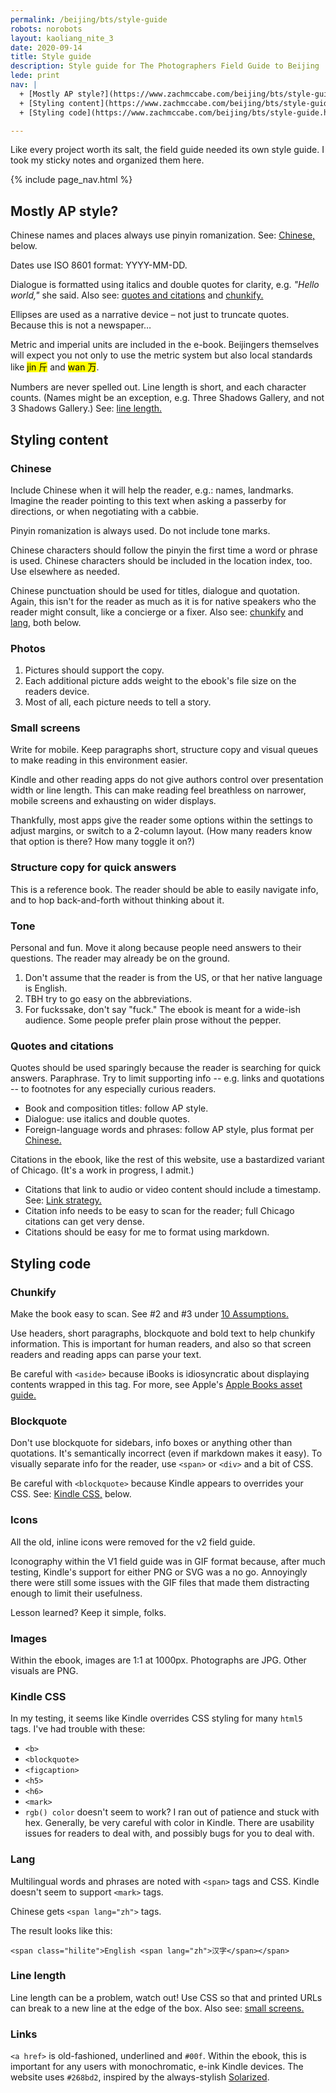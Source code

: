 ```yaml
---
permalink: /beijing/bts/style-guide
robots: norobots
layout: kaoliang_nite_3
date: 2020-09-14
title: Style guide
description: Style guide for The Photographers Field Guide to Beijing
lede: print
nav: |
  + [Mostly AP style?](https://www.zachmccabe.com/beijing/bts/style-guide.html#mostly-ap-style)
  + [Styling content](https://www.zachmccabe.com/beijing/bts/style-guide.html#styling-content)
  + [Styling code](https://www.zachmccabe.com/beijing/bts/style-guide.html#styling-code)

---
```



Like every project worth its salt, the field guide needed its own style guide. I took my sticky notes and organized them here.



{% include page_nav.html %}



## Mostly AP style?

Chinese names and places always use pinyin romanization. See: [Chinese,] below.

Dates use ISO 8601 format: YYYY-MM-DD.

Dialogue is formatted using italics and double quotes for clarity, e.g. _"Hello world,"_ she said. Also see: [quotes and citations] and [chunkify.]

Ellipses are used as a narrative device – not just to truncate quotes. Because this is not a newspaper…

Metric and imperial units are included in the e-book. Beijingers themselves will expect you not only to use the metric system but also local standards like <mark>jin <span lang="zh">斤</span></mark> and <mark>wan <span lang="zh">万</span></mark>.

Numbers are never spelled out. Line length is short, and each character counts. (Names might be an exception, e.g. Three Shadows Gallery, and not 3 Shadows Gallery.) See: [line length.]

[Chinese,]: https://www.zachmccabe.com/beijing/bts/style-guide.html#chinese

[quotes and citations]: https://www.zachmccabe.com/beijing/bts/style-guide.html#quotes-and-citations

[chunkify.]: https://www.zachmccabe.com/beijing/bts/style-guide.html#chunkify

[line length.]: https://www.zachmccabe.com/beijing/bts/style-guide.html#line-length



## Styling content

### Chinese

Include Chinese when it will help the reader, e.g.: names, landmarks. Imagine the reader pointing to this text when asking a passerby for directions, or when negotiating with a cabbie.

Pinyin romanization is always used. Do not include tone marks.

Chinese characters should follow the pinyin the first time a word or phrase is used. Chinese characters should be included in the location index, too. Use elsewhere as needed.

Chinese punctuation should be used for titles, dialogue and quotation. Again, this isn't for the reader as much as it is for native speakers who the reader might consult, like a concierge or a fixer. Also see: [chunkify] and [lang,] both below.  

[chunkify]: https://www.zachmccabe.com/beijing/bts/style-guide.html#chunkify

[lang,]: https://www.zachmccabe.com/beijing/bts/style-guide.html#lang



### Photos

1. Pictures should support the copy.
2. Each additional picture adds weight to the ebook's file size on the readers device.
3. Most of all, each picture needs to tell a story.



### Small screens

Write for mobile. Keep paragraphs short, structure copy and visual queues to make reading in this environment easier.

Kindle and other reading apps do not give authors control over presentation width or line length. This can make reading feel breathless on narrower, mobile screens and exhausting on wider displays. 

Thankfully, most apps give the reader some options within the settings to adjust margins, or switch to a 2-column layout. (How many readers know that option is there? How many toggle it on?)



### Structure copy for quick answers

This is a reference book. The reader should be able to easily navigate info, and to hop back-and-forth without thinking about it.



### Tone

Personal and fun. Move it along because people need answers to their questions. The reader may already be on the ground.

1. Don't assume that the reader is from the US, or that her native language is English.
2. TBH try to go easy on the abbreviations.
3. For fuckssake, don't say "fuck." The ebook is meant for a wide-ish audience. Some people prefer plain prose without the pepper.



### Quotes and citations

Quotes should be used sparingly because the reader is searching for quick answers. Paraphrase. Try to limit supporting info -- e.g. links and quotations -- to footnotes for any especially curious readers.

+ Book and composition titles: follow AP style.
+ Dialogue: use italics and double quotes.
+ Foreign-language words and phrases: follow AP style, plus format per [Chinese.]

Citations in the ebook, like the rest of this website, use a bastardized variant of Chicago. (It's a work in progress, I admit.)

+ Citations that link to audio or video content should include a timestamp. See: [Link strategy.]
+ Citation info needs to be easy to scan for the reader; full Chicago citations can get very dense.
+ Citations should be easy for me to format using markdown.

[Chinese.]: https://www.zachmccabe.com/beijing/bts/style-guide.html#chinese

[Link strategy.]: https://www.zachmccabe.com/beijing/bts/style-guide.html#link-strategy




## Styling code

### Chunkify

Make the book easy to scan. See #2 and #3 under [10 Assumptions.]

Use headers, short paragraphs, blockquote and bold text to help chunkify information. This is important for human readers, and also so that screen readers and reading apps can parse your text.

Be careful with `<aside>` because iBooks is idiosyncratic about displaying contents wrapped in this tag. For more, see Apple's [Apple Books asset guide.]

[10 Assumptions.]: https://www.zachmccabe.com/beijing/bts/10-assumptions.html

[Apple Books asset guide.]: https://help.apple.com/itc/booksassetguide/




### Blockquote

Don't use blockquote for sidebars, info boxes or anything other than quotations. It's semantically incorrect (even if markdown makes it easy). To visually separate info for the reader, use `<span>` or `<div>` and a bit of CSS.

Be careful with `<blockquote>` because Kindle appears to overrides your CSS. See: [Kindle CSS,] below.

[Kindle CSS,]: https://www.zachmccabe.com/beijing/bts/style-guide.html#kindle-css




### Icons

All the old, inline icons were removed for the v2 field guide.

Iconography within the V1 field guide was in GIF format because, after much testing, Kindle's support for either PNG or SVG was a no go. Annoyingly there were still some issues with the GIF files that made them distracting enough to limit their usefulness.

Lesson learned? Keep it simple, folks.




### Images

Within the ebook, images are 1:1 at 1000px. Photographs are JPG. Other visuals are PNG.




### Kindle CSS

In my testing, it seems like Kindle overrides CSS styling for many `html5` tags. I've had trouble with these:

* `<b>`
* `<blockquote>`
* `<figcaption>`
* `<h5>`
* `<h6>`
* `<mark>`
* `rgb() color` doesn't seem to work? I ran out of patience and stuck with hex. Generally, be very careful with color in Kindle. There are usability issues for readers to deal with, and possibly bugs for you to deal with.




### Lang

Multilingual words and phrases are noted with `<span>` tags and CSS. Kindle doesn't seem to support `<mark>` tags.

Chinese gets `<span lang="zh">` tags.

The result looks like this:

`<span class="hilite">English <span lang="zh">汉字</span></span>`




### Line length

Line length can be a problem, watch out! Use CSS so that and printed URLs can break to a new line at the edge of the box. Also see: [small screens.](https://https://www.zachmccabe.com/beijing/bts/style-guide.html#small-screens)



### Links

`<a href>` is old-fashioned, underlined and `#00f`. Within the ebook, this is important for any users with monochromatic, e-ink Kindle devices. The website uses `#268bd2`, inspired by the always-stylish [Solarized](http://ethanschoonover.com/solarized).
